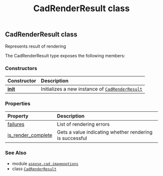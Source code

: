 ﻿---
title: CadRenderResult class
second_title: Aspose.CAD for Python via .NET API References
description: 
type: docs
weight: 30
url: /aspose.cad.imageoptions/cadrenderresult/
is_root: false
---

## CadRenderResult class

Represents result of rendering



The CadRenderResult type exposes the following members:

### Constructors
| Constructor | Description |
| :- | :- |
| [__init__](/cad/python-net/aspose.cad.imageoptions/cadrenderresult/__init__/#) | Initializes a new instance of [`CadRenderResult`](/cad/python-net/aspose.cad.imageoptions/cadrenderresult) |


### Properties
| Property | Description |
| :- | :- |
| [failures](/cad/python-net/aspose.cad.imageoptions/cadrenderresult/failures) | List of rendering errors |
| [is_render_complete](/cad/python-net/aspose.cad.imageoptions/cadrenderresult/is_render_complete) | Gets a value indicating whether rendering is successful |



### See Also
* module [`aspose.cad.imageoptions`](..)
* class [`CadRenderResult`](/cad/python-net/aspose.cad.imageoptions/cadrenderresult)

